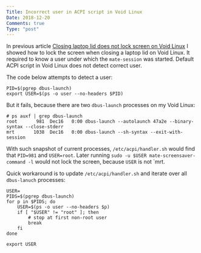 ```yaml
---
Title: Incorrect user in ACPI script in Void Linux
Date: 2018-12-20
Comments: true
Type: "post"
---
```


In previous article [Closing laptop lid does not lock screen on Void Linux](/articles/void_lock_screen_on_suspend/) I
showed how to lock the screen when closing a laptop lid on Void Linux. It required to know a user under which the
`mate-session` was started. Default ACPI script in Void Linux does not detect correct user.

<!--more-->

The code below attempts to detect a user:
```
PID=$(pgrep dbus-launch)
export USER=$(ps -o user --no-headers $PID)
```

But it fails, because there are two `dbus-launch` processes on my Void Linux:
```
# ps auxf | grep dbus-launch
root       981  Dec16   0:00 dbus-launch --autolaunch 47a2e --binary-syntax --close-stderr
mrt       1038  Dec16   0:00 dbus-launch --sh-syntax --exit-with-session
```

With such snapshot of current processes, `/etc/acpi/handler.sh` would find that `PID=981` and `USER=root`. Later running
`sudo -u $USER mate-screensaver-command -l` would not lock the screen, because `USER` is not `mrt.

Quick workaround is to update `/etc/acpi/handler.sh` and iterate over all `dbus-lanuch` processes:
```
USER=
PIDS=$(pgrep dbus-launch)
for p in $PIDS; do
    USER=$(ps -o user --no-headers $p)
    if [ "$USER" != "root" ]; then
        # stop at first non-root user
        break
    fi
done

export USER
```
